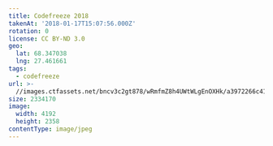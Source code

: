 ```yaml
---
title: Codefreeze 2018
takenAt: '2018-01-17T15:07:56.000Z'
rotation: 0
license: CC BY-ND 3.0
geo:
  lat: 68.347038
  lng: 27.461661
tags:
  - codefreeze
url: >-
  //images.ctfassets.net/bncv3c2gt878/wRmfmZ8h4UWtWLgEnOXHk/a3972266c418878f0cccb1a467585e83/codefreeze-2018_39091629304_o
size: 2334170
image:
  width: 4192
  height: 2358
contentType: image/jpeg
---
```


